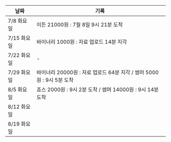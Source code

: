 | 날짜        | 기록 |
| ----------- | ---- |
| 7/8 화요일  | 이든 21000원 : 7월 8일 9시 21분 도착     |
| 7/15 화요일 | 바이너리 1000원 : 자료 업로드 14분 지각     |
| 7/22 화요일 | -     |
| 7/29 화요일 | 바이너리 20000원 : 자료 업로드 64분 지각 / 썸머 5000원 : 9시 5분 도착    |
| 8/5 화요일  | 죠스 2000원 : 9시 2분 도착 / 썸머 14000원 : 9시 14분 도착    |
| 8/12 화요일 |      |
| 8/19 화요일 |      |
